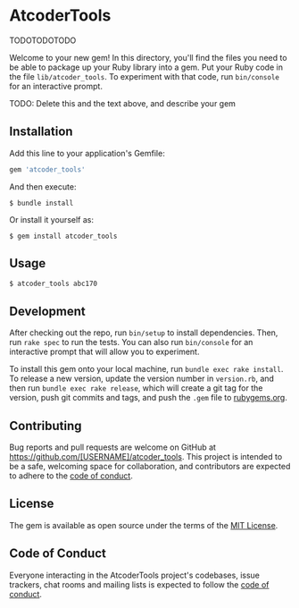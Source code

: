 # AtcoderTools

TODOTODOTODO

Welcome to your new gem! In this directory, you'll find the files you need to be able to package up your Ruby library into a gem. Put your Ruby code in the file `lib/atcoder_tools`. To experiment with that code, run `bin/console` for an interactive prompt.

TODO: Delete this and the text above, and describe your gem

## Installation

Add this line to your application's Gemfile:

```ruby
gem 'atcoder_tools'
```

And then execute:

    $ bundle install

Or install it yourself as:

    $ gem install atcoder_tools

## Usage
```
$ atcoder_tools abc170
```

## Development

After checking out the repo, run `bin/setup` to install dependencies. Then, run `rake spec` to run the tests. You can also run `bin/console` for an interactive prompt that will allow you to experiment.

To install this gem onto your local machine, run `bundle exec rake install`. To release a new version, update the version number in `version.rb`, and then run `bundle exec rake release`, which will create a git tag for the version, push git commits and tags, and push the `.gem` file to [rubygems.org](https://rubygems.org).

## Contributing

Bug reports and pull requests are welcome on GitHub at https://github.com/[USERNAME]/atcoder_tools. This project is intended to be a safe, welcoming space for collaboration, and contributors are expected to adhere to the [code of conduct](https://github.com/[USERNAME]/atcoder_tools/blob/master/CODE_OF_CONDUCT.md).


## License

The gem is available as open source under the terms of the [MIT License](https://opensource.org/licenses/MIT).

## Code of Conduct

Everyone interacting in the AtcoderTools project's codebases, issue trackers, chat rooms and mailing lists is expected to follow the [code of conduct](https://github.com/[USERNAME]/atcoder_tools/blob/master/CODE_OF_CONDUCT.md).
